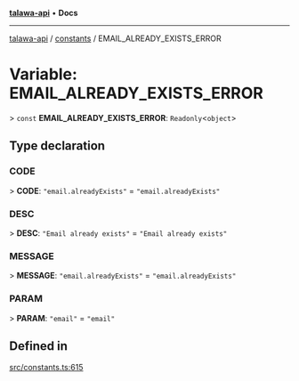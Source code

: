 [**talawa-api**](../../README.md) • **Docs**

***

[talawa-api](../../modules.md) / [constants](../README.md) / EMAIL\_ALREADY\_EXISTS\_ERROR

# Variable: EMAIL\_ALREADY\_EXISTS\_ERROR

\> `const` **EMAIL\_ALREADY\_EXISTS\_ERROR**: `Readonly`\<`object`\>

## Type declaration

### CODE

\> **CODE**: `"email.alreadyExists"` = `"email.alreadyExists"`

### DESC

\> **DESC**: `"Email already exists"` = `"Email already exists"`

### MESSAGE

\> **MESSAGE**: `"email.alreadyExists"` = `"email.alreadyExists"`

### PARAM

\> **PARAM**: `"email"` = `"email"`

## Defined in

[src/constants.ts:615](https://github.com/PalisadoesFoundation/talawa-api/blob/c952c7a3bfd4b8b910fbae10313f5402ade5a9d4/src/constants.ts#L615)
